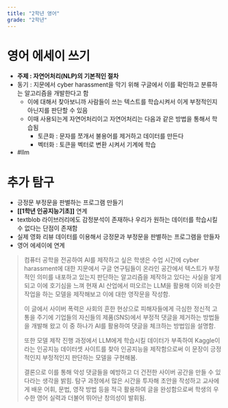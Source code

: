 ```yaml
---
title: "2학년 영어"
grade: "2학년"
---
```


# 영어 에세이 쓰기

- **주제 : 자연어처리(NLP)의 기본적인 절차**
- 동기 : 지문에서 cyber harassment을 막기 위해 구글에서 이를 확인하고 분류하는 알고리즘을 개발한다고 함
  - 이에 대해서 찾아보니까 사람들이 쓰는 텍스트를 학습시켜서 이게 부정적인지 아닌지를 판단할 수 있음
  - 이때 사용되는게 자연어처리이고 자연어처리는 다음과 같은 방법을 통해서 학습됨
    - 토큰화 : 문자를 쪼개서 불용어를 제거하고 데이터를 만든다
    - 벡터화 : 토큰을 벡터로 변환 시켜서 기계에 학습
- #llm

# 추가 탐구

- 긍정문 부정문을 판별하는 프로그램 만들기
- **[[1학년 인공지능기초]]** 연계
- textblob 라이브러리에도 감정분석이 존재하나 우리가 원하는 데이터를 학습시킬 수 없다는 단점이 존재함
- 실제 영화 리뷰 데이터를 이용해서 긍정문과 부정문을 판별하는 프로그램을 만들자
- 영어 에세이에 연계

> 컴퓨터 공학을 전공하여 AI를 제작하고 싶은 학생은 수업 시간에 cyber harassment에 대한 지문에서 구글 연구팀들이 온라인 공간에서 텍스트가 부정적인 의미를 내포하고 있는지 판단하는 알고리즘을 제작하고 있다는 사실을 알게 되고 이에 호기심을 느껴 현재 AI 산업에서 떠오르는 LLM을 활용해 이와 비슷한 작업을 하는 모델을 제작해보고 이에 대한 영작문을 작성함.
>
> 이 글에서 사이버 폭력은 사회의 흔한 현상으로 피해자들에게 극심한 정신적 고통을 주기에 기업들의 자신들의 제품(SNS)에서 부정적 댓글을 제거하는 방법들을 개발해 왔고 이 중 하나가 AI를 활용하여 댓글을 체크하는 방법임을 설명함.
>
> 또한 모델 제작 진행 과정에서 LLM에게 학습시킬 데이터가 부족하여 Kaggle이라는 인공지능 데이터셋 사이트를 찾아 인공지능을 제작함으로써 이 문장이 긍정적인지 부정적인지 판단하는 모델을 구현해봄.
>
> 결론으로 이를 통해 악성 댓글들을 예방하고 더 건전한 사이버 공간을 만들 수 있다라는 생각을 밝힘. 탐구 과정에서 많은 시간을 투자해 초안을 작성하고 교사에게 배운 어휘, 문법, 영작 방법 등을 적극 활용하여 글을 완성함으로써 학생의 우수한 영어 실력과 더불어 뛰어난 창의성이 발휘됨.
